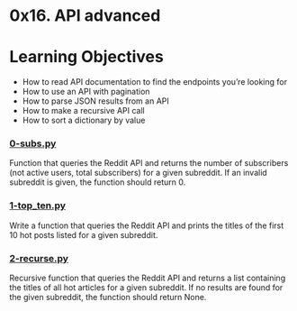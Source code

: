 # 0x16. API advanced

# Learning Objectives

* How to read API documentation to find the endpoints you’re looking for
* How to use an API with pagination
* How to parse JSON results from an API
* How to make a recursive API call
* How to sort a dictionary by value

### [0-subs.py](./0-subs.py)
Function that queries the Reddit API and returns the number of subscribers (not active users, total subscribers) for a given subreddit. If an invalid subreddit is given, the function should return 0.

### [1-top_ten.py](./1-top_ten.py)
Write a function that queries the Reddit API and prints the titles of the first 10 hot posts listed for a given subreddit.

### [2-recurse.py](./2-recurse.py)
Recursive function that queries the Reddit API and returns a list containing the titles of all hot articles for a given subreddit. If no results are found for the given subreddit, the function should return None.
